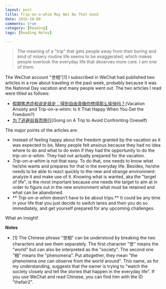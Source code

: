 ```yaml
---
layout: post
title: Trip-on-a-whim May Not Be That Good
date: 2016-10-08
comments: true
category: [Reading]
tags: [Reading Notes]

---
```


> The meaning of a "trip" that gets people away from their boring and kind of misery routine life seems to be exaggerated, which makes people overlook the everyday life that deserves more care. I am one of them.

The WeChat account "世相"[1] I subscribed in WeChat had published two articles in a row about traveling in the past week, probably because it was the National Day vacation and many people went out. The two articles I read were titled as follows:

* [假期焦虑症和说走就走：得到自由真像你想得那么愉快吗？](https://mp.weixin.qq.com/s?__biz=MzI2OTA3MTA5Mg==&mid=2651749385&idx=1&sn=72501c4527421758645b64d7ce66a8f5&chksm=f11f3b92c668b284d0668b7264a3ed6fc4a3670b52bcde3b24954673adf8c1f4682da47f31ea&mpshare=1&scene=1&srcid=1008F1eGNcGTvkjxF2wB8L2a&key=79512945a1fcb0e2fc92017e42b58634b9de63e3ffbefcc782c1578f58169d345e0b51fe07c4f4422c91fe3aec8ed345&ascene=0&uin=MjAxMzgyODc2Mg%3D%3D)(Vacation Anxiety and Trip-on-a-whim: Is It That Happy When You Get the Freedom?)
* [为了逃避自我而旅行](https://mp.weixin.qq.com/s?__biz=MzI2OTA3MTA5Mg==&mid=2651749386&idx=1&sn=c80d2bf371fea38144025619d21b50a5&chksm=f11f3b91c668b287750625228de63d5038f7f5ede58f5d60df410a2dbd93ebb0a071dc6e1bc8&mpshare=1&scene=1&srcid=1008uexAdCT46qFBnGerN6KV&key=79512945a1fcb0e2da5871d5de3e07d2aeec299826d59068ee4910a2a47d1fb9aee4dd11caf02edab1c74c5a445cf2cb&ascene=0&uin=MjAxMzgyODc2Mg%3D%3D)(Going on A Trip to Avoid Confronting Oneself)

The major points of the articles are:

* Instead of feeling happy about the freedom granted by the vacation as it was expected to be, Many people felt anxious because they had no idea where to do and what to do even if they had the opportunity to do the *trip-on-a-whim*. They had not actually prepared for the vacation.
* *Trip-on-a-whim* is not that easy. To do that, one needs to know what he/she wants and prepares for that in the everyday life. Besides, he/she needs to be able to react quickly to the new and strange environment: analyze it and make use of it. Knowing what is wanted, aka the "target of life", is the most important because one needs the target to aim at in order to figure out in the new environment what must be retained and what can be abandoned.
* ** *Trip-on-a-whim* doesn't have to be about trips.** It could be any time in your life that you just decide to switch lanes and then you do so immediately, and get yourself prepared for any upcoming challenges.

What an insight!

**Notes**

* [1] The Chinese phrase "世相" can be understood by breaking the two characters and see them separately. The first character "世" means the "world" but can also be interpreted as the "society". The second one "相" means the "phenomena". Put altogether, they mean "the phenomena one can observe from the world around". This name, as for my understanding, suggests that the owner is trying to "watch the society closely and tell the stories that happen in the everyday life". If you use WeChat and read Chinese, you can find him with the ID "thefair2".
